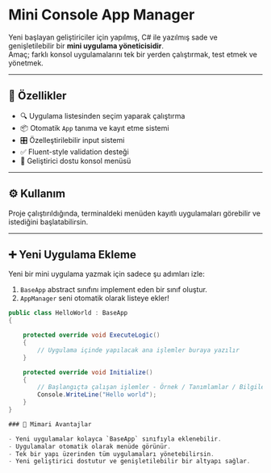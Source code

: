 # Mini Console App Manager

Yeni başlayan geliştiriciler için yapılmış, C# ile yazılmış sade ve genişletilebilir bir **mini uygulama yöneticisidir**.  
Amaç; farklı konsol uygulamalarını tek bir yerden çalıştırmak, test etmek ve yönetmek.

---

## 🚀 Özellikler

- 🔍 Uygulama listesinden seçim yaparak çalıştırma
- 📦 Otomatik `App` tanıma ve kayıt etme sistemi
- 🎛️ Özelleştirilebilir input sistemi
- ✅ Fluent-style validation desteği
- 📄 Geliştirici dostu konsol menüsü

---

## ⚙️ Kullanım

Proje çalıştırıldığında, terminaldeki menüden kayıtlı uygulamaları görebilir ve istediğini başlatabilirsin.

---

## ➕ Yeni Uygulama Ekleme

Yeni bir mini uygulama yazmak için sadece şu adımları izle:

1. `BaseApp` abstract sınıfını implement eden bir sınıf oluştur.
2. `AppManager` seni otomatik olarak listeye ekler!

```csharp
public class HelloWorld : BaseApp
{

    protected override void ExecuteLogic()
    {
        // Uygulama içinde yapılacak ana işlemler buraya yazılır
    }

    protected override void Initialize()
    {
        // Başlangıçta çalışan işlemler - Örnek / Tanımlamlar / Bilgilendirme vs.
        Console.WriteLine("Hello world");
    }
}

### 🧠 Mimari Avantajlar

- Yeni uygulamalar kolayca `BaseApp` sınıfıyla eklenebilir.
- Uygulamalar otomatik olarak menüde görünür.
- Tek bir yapı üzerinden tüm uygulamaları yönetebilirsin.
- Yeni geliştirici dostutur ve genişletilebilir bir altyapı sağlar.
